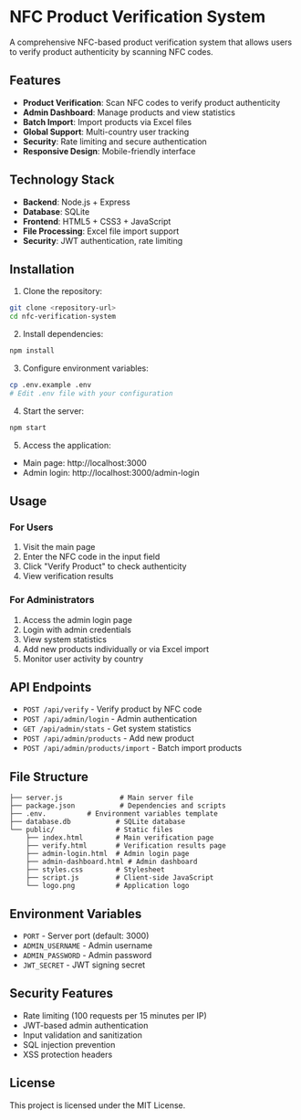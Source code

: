 # NFC Product Verification System

A comprehensive NFC-based product verification system that allows users to verify product authenticity by scanning NFC codes.

## Features

- **Product Verification**: Scan NFC codes to verify product authenticity
- **Admin Dashboard**: Manage products and view statistics
- **Batch Import**: Import products via Excel files
- **Global Support**: Multi-country user tracking
- **Security**: Rate limiting and secure authentication
- **Responsive Design**: Mobile-friendly interface

## Technology Stack

- **Backend**: Node.js + Express
- **Database**: SQLite
- **Frontend**: HTML5 + CSS3 + JavaScript
- **File Processing**: Excel file import support
- **Security**: JWT authentication, rate limiting

## Installation

1. Clone the repository:
```bash
git clone <repository-url>
cd nfc-verification-system
```

2. Install dependencies:
```bash
npm install
```

3. Configure environment variables:
```bash
cp .env.example .env
# Edit .env file with your configuration
```

4. Start the server:
```bash
npm start
```

5. Access the application:
- Main page: http://localhost:3000
- Admin login: http://localhost:3000/admin-login

## Usage

### For Users
1. Visit the main page
2. Enter the NFC code in the input field
3. Click "Verify Product" to check authenticity
4. View verification results

### For Administrators
1. Access the admin login page
2. Login with admin credentials
3. View system statistics
4. Add new products individually or via Excel import
5. Monitor user activity by country

## API Endpoints

- `POST /api/verify` - Verify product by NFC code
- `POST /api/admin/login` - Admin authentication
- `GET /api/admin/stats` - Get system statistics
- `POST /api/admin/products` - Add new product
- `POST /api/admin/products/import` - Batch import products

## File Structure

```
├── server.js              # Main server file
├── package.json           # Dependencies and scripts
├── .env.          # Environment variables template
├── database.db           # SQLite database
└── public/               # Static files
    ├── index.html        # Main verification page
    ├── verify.html       # Verification results page
    ├── admin-login.html  # Admin login page
    ├── admin-dashboard.html # Admin dashboard
    ├── styles.css        # Stylesheet
    ├── script.js         # Client-side JavaScript
    └── logo.png          # Application logo
```

## Environment Variables

- `PORT` - Server port (default: 3000)
- `ADMIN_USERNAME` - Admin username
- `ADMIN_PASSWORD` - Admin password
- `JWT_SECRET` - JWT signing secret

## Security Features

- Rate limiting (100 requests per 15 minutes per IP)
- JWT-based admin authentication
- Input validation and sanitization
- SQL injection prevention
- XSS protection headers

## License

This project is licensed under the MIT License.